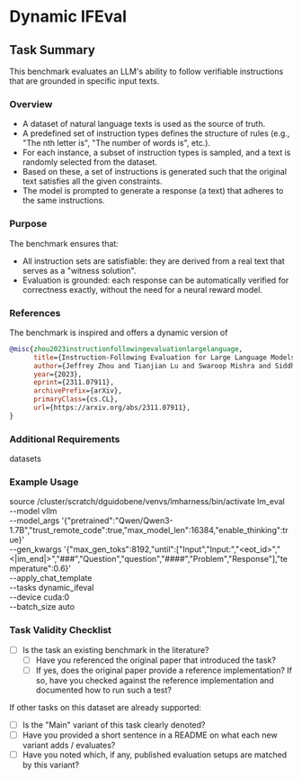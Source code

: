# Dynamic IFEval

## Task Summary
This benchmark evaluates an LLM's ability to follow verifiable instructions that are grounded in specific input texts.

### Overview
- A dataset of natural language texts is used as the source of truth.
- A predefined set of instruction types defines the structure of rules (e.g., "The nth letter is", "The number of words is", etc.).
- For each instance, a subset of instruction types is sampled, and a text is randomly selected from the dataset.
- Based on these, a set of instructions is generated such that the original text satisfies all the given constraints.
- The model is prompted to generate a response (a text) that adheres to the same instructions.

### Purpose
The benchmark ensures that:

- All instruction sets are satisfiable: they are derived from a real text that serves as a "witness solution".
- Evaluation is grounded: each response can be automatically verified for correctness exactly, without the need for a neural reward model.

### References
The benchmark is inspired and offers a dynamic version of
```bibtex
@misc{zhou2023instructionfollowingevaluationlargelanguage,
      title={Instruction-Following Evaluation for Large Language Models}, 
      author={Jeffrey Zhou and Tianjian Lu and Swaroop Mishra and Siddhartha Brahma and Sujoy Basu and Yi Luan and Denny Zhou and Le Hou},
      year={2023},
      eprint={2311.07911},
      archivePrefix={arXiv},
      primaryClass={cs.CL},
      url={https://arxiv.org/abs/2311.07911}, 
}
```

### Additional Requirements
datasets

### Example Usage
source /cluster/scratch/dguidobene/venvs/lmharness/bin/activate
lm_eval \
  --model vllm \
  --model_args '{"pretrained":"Qwen/Qwen3-1.7B","trust_remote_code":true,"max_model_len":16384,"enable_thinking":true}' \
  --gen_kwargs '{"max_gen_toks":8192,"until":["Input","Input:","<eot_id>","<|im_end|>","###","Question","question","####","Problem","Response"],"temperature":0.6}' \
  --apply_chat_template \
  --tasks dynamic_ifeval \
  --device cuda:0 \
  --batch_size auto

### Task Validity Checklist

- [ ] Is the task an existing benchmark in the literature?
  - [ ] Have you referenced the original paper that introduced the task?
  - [ ] If yes, does the original paper provide a reference implementation? If so, have you checked against the reference implementation and documented how to run such a test?

If other tasks on this dataset are already supported:

- [ ] Is the "Main" variant of this task clearly denoted?
- [ ] Have you provided a short sentence in a README on what each new variant adds / evaluates?
- [ ] Have you noted which, if any, published evaluation setups are matched by this variant?
